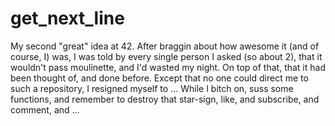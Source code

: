 # get_next_line
My second "great" idea at 42. After braggin about how awesome it (and of course, I) was, I was told by every single person I asked (so about 2), that it wouldn't pass moulinette, and I'd wasted my night. On top of that, that it had been thought of, and done before. Except that no one could direct me to such a repository, I resigned myself to ... While I bitch on, suss some functions, and remember to destroy that star-sign, like, and subscribe, and comment, and ...
